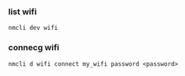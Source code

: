 ### list wifi

`nmcli dev wifi`

### connecg wifi

`nmcli d wifi connect my_wifi password <password>`
